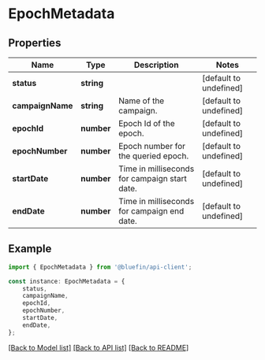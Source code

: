 # EpochMetadata


## Properties

Name | Type | Description | Notes
------------ | ------------- | ------------- | -------------
**status** | **string** |  | [default to undefined]
**campaignName** | **string** | Name of the campaign. | [default to undefined]
**epochId** | **number** | Epoch Id of the epoch. | [default to undefined]
**epochNumber** | **number** | Epoch number for the queried epoch. | [default to undefined]
**startDate** | **number** | Time in milliseconds for campaign start date. | [default to undefined]
**endDate** | **number** | Time in milliseconds for campaign end date. | [default to undefined]

## Example

```typescript
import { EpochMetadata } from '@bluefin/api-client';

const instance: EpochMetadata = {
    status,
    campaignName,
    epochId,
    epochNumber,
    startDate,
    endDate,
};
```

[[Back to Model list]](../README.md#documentation-for-models) [[Back to API list]](../README.md#documentation-for-api-endpoints) [[Back to README]](../README.md)
